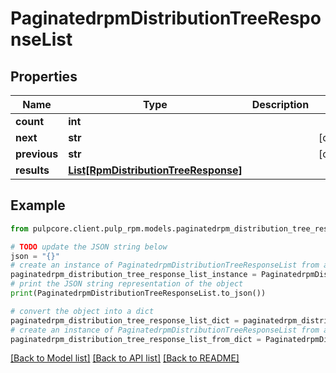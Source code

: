 # PaginatedrpmDistributionTreeResponseList


## Properties

Name | Type | Description | Notes
------------ | ------------- | ------------- | -------------
**count** | **int** |  | 
**next** | **str** |  | [optional] 
**previous** | **str** |  | [optional] 
**results** | [**List[RpmDistributionTreeResponse]**](RpmDistributionTreeResponse.md) |  | 

## Example

```python
from pulpcore.client.pulp_rpm.models.paginatedrpm_distribution_tree_response_list import PaginatedrpmDistributionTreeResponseList

# TODO update the JSON string below
json = "{}"
# create an instance of PaginatedrpmDistributionTreeResponseList from a JSON string
paginatedrpm_distribution_tree_response_list_instance = PaginatedrpmDistributionTreeResponseList.from_json(json)
# print the JSON string representation of the object
print(PaginatedrpmDistributionTreeResponseList.to_json())

# convert the object into a dict
paginatedrpm_distribution_tree_response_list_dict = paginatedrpm_distribution_tree_response_list_instance.to_dict()
# create an instance of PaginatedrpmDistributionTreeResponseList from a dict
paginatedrpm_distribution_tree_response_list_from_dict = PaginatedrpmDistributionTreeResponseList.from_dict(paginatedrpm_distribution_tree_response_list_dict)
```
[[Back to Model list]](../README.md#documentation-for-models) [[Back to API list]](../README.md#documentation-for-api-endpoints) [[Back to README]](../README.md)


